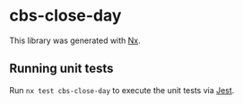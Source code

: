 # cbs-close-day

This library was generated with [Nx](https://nx.dev).

## Running unit tests

Run `nx test cbs-close-day` to execute the unit tests via [Jest](https://jestjs.io).
